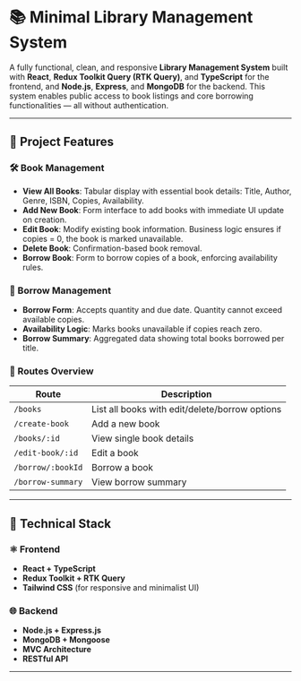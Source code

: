 # 📚 Minimal Library Management System

A fully functional, clean, and responsive **Library Management System** built with **React**, **Redux Toolkit Query (RTK Query)**, and **TypeScript** for the frontend, and **Node.js**, **Express**, and **MongoDB** for the backend. This system enables public access to book listings and core borrowing functionalities — all without authentication.

---

## 🚀 Project Features

### 🛠️ Book Management
- **View All Books**: Tabular display with essential book details: Title, Author, Genre, ISBN, Copies, Availability.
- **Add New Book**: Form interface to add books with immediate UI update on creation.
- **Edit Book**: Modify existing book information. Business logic ensures if copies = 0, the book is marked unavailable.
- **Delete Book**: Confirmation-based book removal.
- **Borrow Book**: Form to borrow copies of a book, enforcing availability rules.

### 📖 Borrow Management
- **Borrow Form**: Accepts quantity and due date. Quantity cannot exceed available copies.
- **Availability Logic**: Marks books unavailable if copies reach zero.
- **Borrow Summary**: Aggregated data showing total books borrowed per title.

### 📄 Routes Overview
| Route | Description |
|-------|-------------|
| `/books` | List all books with edit/delete/borrow options |
| `/create-book` | Add a new book |
| `/books/:id` | View single book details |
| `/edit-book/:id` | Edit a book |
| `/borrow/:bookId` | Borrow a book |
| `/borrow-summary` | View borrow summary |

---

## 🧩 Technical Stack

### ⚛️ Frontend
- **React + TypeScript**
- **Redux Toolkit + RTK Query**
- **Tailwind CSS** (for responsive and minimalist UI)

### 🌐 Backend
- **Node.js + Express.js**
- **MongoDB + Mongoose**
- **MVC Architecture**
- **RESTful API**

---
